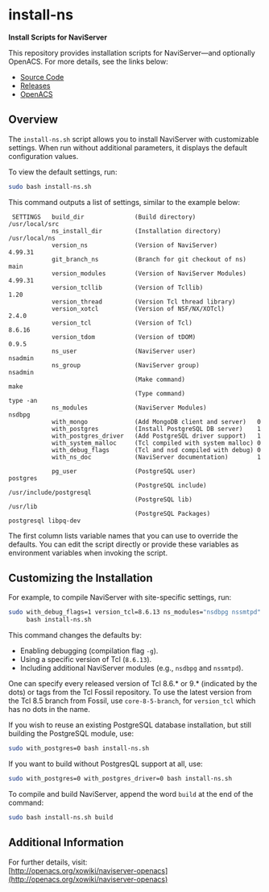 # install-ns

**Install Scripts for NaviServer**

This repository provides installation scripts for NaviServer—and
optionally OpenACS. For more details, see the links below:

- [Source Code](https://github.com/naviserver-project/naviserver/)
- [Releases](https://sourceforge.net/projects/naviserver/)
- [OpenACS](https://openacs.org/)

## Overview

The `install-ns.sh` script allows you to install NaviServer with
customizable settings. When run without additional parameters, it
displays the default configuration values.

To view the default settings, run:

```bash
sudo bash install-ns.sh
```

This command outputs a list of settings, similar to the example below:


     SETTINGS   build_dir              (Build directory)                 /usr/local/src
                ns_install_dir         (Installation directory)          /usr/local/ns
                version_ns             (Version of NaviServer)           4.99.31
                git_branch_ns          (Branch for git checkout of ns)   main
                version_modules        (Version of NaviServer Modules)   4.99.31
                version_tcllib         (Version of Tcllib)               1.20
                version_thread         (Version Tcl thread library)
                version_xotcl          (Version of NSF/NX/XOTcl)         2.4.0
                version_tcl            (Version of Tcl)                  8.6.16
                version_tdom           (Version of tDOM)                 0.9.5
                ns_user                (NaviServer user)                 nsadmin
                ns_group               (NaviServer group)                nsadmin
                                       (Make command)                    make
                                       (Type command)                    type -an
                ns_modules             (NaviServer Modules)              nsdbpg
                with_mongo             (Add MongoDB client and server)   0
                with_postgres          (Install PostgreSQL DB server)    1
                with_postgres_driver   (Add PostgreSQL driver support)   1
                with_system_malloc     (Tcl compiled with system malloc) 0
                with_debug_flags       (Tcl and nsd compiled with debug) 0
                with_ns_doc            (NaviServer documentation)        1

                pg_user                (PostgreSQL user)                 postgres
                                       (PostgreSQL include)              /usr/include/postgresql
                                       (PostgreSQL lib)                  /usr/lib
                                       (PostgreSQL Packages)             postgresql libpq-dev


The first column lists variable names that you can use to override the
defaults. You can edit the script directly or provide these variables
as environment variables when invoking the script.


## Customizing the Installation

For example, to compile NaviServer with site-specific settings, run:

```bash
sudo with_debug_flags=1 version_tcl=8.6.13 ns_modules="nsdbpg nssmtpd" \
     bash install-ns.sh
```

This command changes the defaults by:
- Enabling debugging (compilation flag `-g`).
- Using a specific version of Tcl (`8.6.13`).
- Including additional NaviServer modules (e.g., `nsdbpg` and `nssmtpd`).

One can specify every released version of Tcl 8.6.* or 9.* (indicated
by the dots) or tags from the Tcl Fossil repository. To use the latest
version from the Tcl 8.5 branch from Fossil, use `core-8-5-branch`,
for `version_tcl` which has no dots in the name.

If you wish to reuse an existing PostgreSQL database installation, but
still building the PostgreSQL module, use:

```bash
sudo with_postgres=0 bash install-ns.sh
```

If you want to build without PostgresQL support at all, use:

```bash
sudo with_postgres=0 with_postgres_driver=0 bash install-ns.sh
```


To compile and build NaviServer, append the word `build` at the end of the command:

```bash
sudo bash install-ns.sh build
```

## Additional Information

For further details, visit:  
[http://openacs.org/xowiki/naviserver-openacs](http://openacs.org/xowiki/naviserver-openacs)
```
